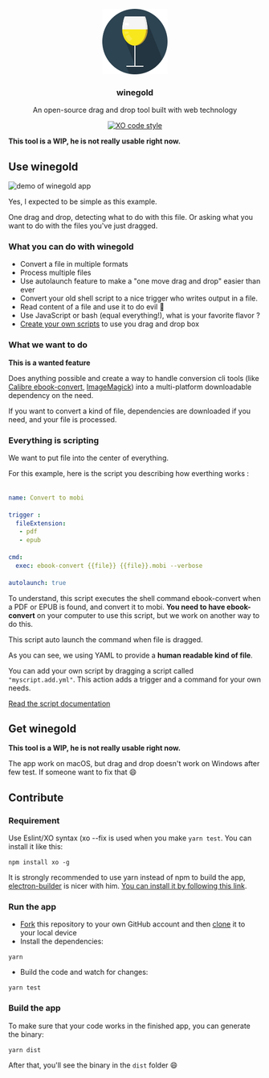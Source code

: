 <p align="center">
  <img src="src/assets/logo/logo.svg" height="130">
  <h3 align="center">winegold</h3>
  <p align="center">An open-source drag and drop tool built with web technology<p>
  <p align="center"><a href="https://github.com/sindresorhus/xo"><img src="https://img.shields.io/badge/code_style-XO-5ed9c7.svg" alt="XO code style"></a></p>
</p>

**This tool is a WIP, he is not really usable right now.**

## Use winegold

![demo of winegold app](test/demo.gif)

Yes, I expected to be simple as this example.

One drag and drop, detecting what to do with this file. Or asking what you want to do with the files you've just dragged.

### What you can do with winegold

- Convert a file in multiple formats
- Process multiple files
- Use autolaunch feature to make a "one move drag and drop" easier than ever
- Convert your old shell script to a nice trigger who writes output in a file.
- Read content of a file and use it to do evil :see_no_evil:
- Use JavaScript or bash (equal everything!), what is your favorite flavor ?
- [Create your own scripts](docs/scripts.md) to use you drag and drop box

### What we want to do

**This is a wanted feature**

Does anything possible and create a way to handle conversion cli tools (like [Calibre ebook-convert](ebook-convert), [ImageMagick](https://github.com/ImageMagick/ImageMagick)) into a multi-platform downloadable dependency on the need.

If you want to convert a kind of file, dependencies are downloaded if you need, and your file is processed.

### Everything is scripting

We want to put file into the center of everything.

For this example, here is the script you describing how everthing works :

```yaml

name: Convert to mobi

trigger :
  fileExtension:
   - pdf
   - epub

cmd:
  exec: ebook-convert {{file}} {{file}}.mobi --verbose

autolaunch: true

```

To understand, this script executes the shell command ebook-convert when a PDF or EPUB is found, and convert it to mobi. **You need to have ebook-convert** on your computer to use this script, but we work on another way to do this.

This script auto launch the command when file is dragged.

As you can see, we using YAML to provide a **human readable  kind of file**.

You can add your own script by dragging a script called `"myscript.add.yml"`. This action adds a trigger and a command for your own needs.

[Read the script documentation](docs/script.md)

## Get winegold

**This tool is a WIP, he is not really usable right now.**

The app work on macOS, but drag and drop doesn't work on Windows after few test. If someone want to fix that :smile:


## Contribute

### Requirement

Use Eslint/XO syntax (xo --fix is used when you make `yarn test`. You can install it like this:

```
npm install xo -g
```

It is strongly recommended to use yarn instead of npm to build the app, [electron-builder](https://github.com/electron-userland/electron-builder) is nicer with him. [You can install it by following this link](https://yarnpkg.com/lang/en/docs/install/).


### Run the app
- [Fork](https://help.github.com/articles/fork-a-repo/) this repository to your own GitHub account and then [clone](https://help.github.com/articles/cloning-a-repository/) it to your local device
- Install the dependencies:

```
yarn
```
- Build the code and watch for changes:

```
yarn test
```
### Build the app

To make sure that your code works in the finished app, you can generate the binary:

```
yarn dist
```

After that, you'll see the binary in the `dist` folder :smile:

